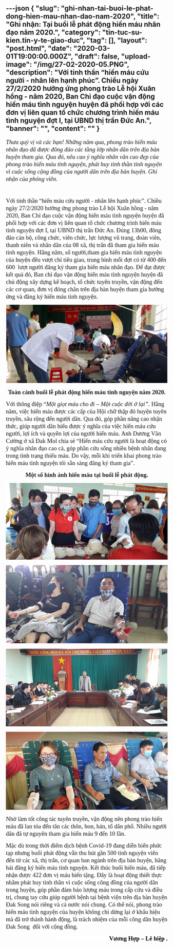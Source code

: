 ---json
{
    "slug": "ghi-nhan-tai-buoi-le-phat-dong-hien-mau-nhan-dao-nam-2020",
    "title": "Ghi nhận: Tại buổi lễ phát động hiến máu nhân đạo năm 2020.",
    "category": "tin-tuc-su-kien.tin-y-te-giao-duc",
    "tag": [],
    "layout": "post.html",
    "date": "2020-03-01T19:00:00.000Z",
    "draft": false,
    "upload-image": "/img/27-02-2020-05.PNG",
    "description": "Với tinh thần “hiến máu cứu người - nhân lên hạnh phúc”. Chiều ngày 27/2/2020 hưởng ứng phong trào Lễ hội Xuân hồng - năm 2020, Ban Chỉ đạo cuộc vận động hiến máu tình nguyện huyện đã phối hợp với các đơn vị liên quan tổ chức chương trình hiến máu tình nguyện đợt I, tại UBND thị trấn Đức An.",
    "banner": "",
    "__content__": ""
}
---
<p style="margin-left:0mm; margin-right:0mm"><em><span style="font-size:14.0pt"><span style="font-family:&quot;Times New Roman&quot;,serif">Thưa qu&yacute; vị v&agrave; c&aacute;c bạn! Những năm qua, phong tr&agrave;o hiến m&aacute;u nh&acirc;n đạo đ&atilde; được đ&ocirc;ng đảo c&aacute;c tầng lớp nh&acirc;n d&acirc;n tr&ecirc;n địa b&agrave;n huyện tham gia. Qua đ&oacute;, n&ecirc;u cao &yacute; nghĩa nh&acirc;n văn cao đẹp của phong tr&agrave;o hiến m&aacute;u t&igrave;nh nguyện, ph&aacute;t huy tinh thần t&igrave;nh nguyện v&igrave; cuộc sống cộng đồng của người d&acirc;n tr&ecirc;n địa b&agrave;n huyện. Ghi nhận của ph&oacute;ng vi&ecirc;n.</span></span></em></p>

<p style="margin-left:0mm; margin-right:0mm">&nbsp;</p>

<p style="margin-left:0mm; margin-right:0mm"><span style="font-size:14.0pt"><span style="font-family:&quot;Times New Roman&quot;,serif">Với tinh thần &ldquo;</span></span><span style="font-size:14.0pt"><span style="background-color:white"><span style="font-family:&quot;Times New Roman&quot;,serif">hiến m&aacute;u cứu người - nh&acirc;n l&ecirc;n hạnh ph&uacute;c&rdquo;</span></span></span><span style="font-size:14.0pt"><span style="font-family:&quot;Times New Roman&quot;,serif">. Chiều ng&agrave;y 27/2/2020 </span></span><span style="font-size:14.0pt"><span style="background-color:white"><span style="font-family:&quot;Times New Roman&quot;,serif">hưởng ứng phong tr&agrave;o Lễ hội Xu&acirc;n hồng - năm 2020, Ban Chỉ đạo cuộc vận động hiến m&aacute;u t&igrave;nh nguyện huyện đ&atilde; phối hợp với c&aacute;c đơn vị li&ecirc;n quan tổ chức chương tr&igrave;nh hiến m&aacute;u t&igrave;nh nguyện đợt I, tại </span></span></span><span style="font-size:14.0pt"><span style="font-family:&quot;Times New Roman&quot;,serif">UBND thị trấn Đức An. Đ&uacute;ng 13h00, đ&ocirc;ng đảo </span></span><span style="font-size:14.0pt"><span style="background-color:white"><span style="font-family:&quot;Times New Roman&quot;,serif">c&aacute;n bộ, c&ocirc;ng chức, vi&ecirc;n chức, lực lượng vũ trang, đo&agrave;n vi&ecirc;n, thanh ni&ecirc;n v&agrave; nh&acirc;n d&acirc;n của 08 x&atilde;, thị trấn đ&atilde; tham gia hiến m&aacute;u t&igrave;nh nguyện. </span></span></span><span style="font-size:14.0pt"><span style="font-family:&quot;Times New Roman&quot;,serif">Hằng năm, số</span></span><span style="font-size:14.0pt"><span style="background-color:white"><span style="font-family:&quot;Times New Roman&quot;,serif"> người,</span></span></span><span style="font-size:14.0pt"><span style="font-family:&quot;Times New Roman&quot;,serif">tham gia hiến m&aacute;u t&igrave;nh nguyện của huyện đều vượt chỉ ti&ecirc;u giao, trung b&igrave;nh mỗi đợt c&oacute; từ 400 đến 600&nbsp; lượt người đăng k&yacute; tham gia hiến m&aacute;u nh&acirc;n đạo. Để đạt được kết quả đ&oacute;, Ban chỉ đạo vận động hiến m&aacute;u t&igrave;nh nguyện huyện đ&atilde; chủ động x&acirc;y dựng kế hoạch, tổ chức tuy&ecirc;n truyền, vận động đến c&aacute;c cơ quan, đơn vị đ&oacute;ng ch&acirc;n tr&ecirc;n địa b&agrave;n huyện tham gia hưởng ứng v&agrave; đăng k&yacute; hiến m&aacute;u t&igrave;nh nguyện. </span></span></p>

<p style="margin-left:0mm; margin-right:0mm; text-align:center"><img alt="" src="/img/27-02-2020-01.PNG" /></p>

<p style="margin-left:0mm; margin-right:0mm; text-align:center"><strong><span style="font-size:14.0pt"><span style="font-family:&quot;Times New Roman&quot;,serif">To&agrave;n cảnh buổi lễ ph&aacute;t động hiến m&aacute;u t&igrave;nh nguyện năm 2020.</span></span></strong></p>

<p style="margin-left:0mm; margin-right:0mm"><span style="font-size:14.0pt"><span style="font-family:&quot;Times New Roman&quot;,serif">Với th&ocirc;ng điệp &ldquo;<em>Một giọt m&aacute;u cho đi &ndash; Một cuộc đời ở lại&rdquo;. </em>Hằng năm, việc hiến m&aacute;u được c&aacute;c cấp của Hội chữ thập đỏ huyện tuy&ecirc;n truyền, s&acirc;u rộng đến người d&acirc;n. Qua đ&oacute;, g&oacute;p phần n&acirc;ng cao nhận thức, gi&uacute;p người d&acirc;n hiểu được &yacute; nghĩa của việc hiến m&aacute;u cứu người, lợi &iacute;ch v&agrave; quyền lợi của người hiến m&aacute;u. Anh Dương Văn Cường ở x&atilde; Đak Mol chia sẻ </span></span><span style="font-size:14.0pt"><span style="background-color:white"><span style="font-family:&quot;Times New Roman&quot;,serif">&ldquo;Hiến m&aacute;u cứu người l&agrave; hoạt động c&oacute; &yacute; nghĩa nh&acirc;n đạo cao cả, g&oacute;p phần cứu sống nhiều bệnh nh&acirc;n đang trong t&igrave;nh trạng thiếu m&aacute;u. Do vậy, mỗi khi triển khai phong tr&agrave;o hiến m&aacute;u t&igrave;nh nguyện t&ocirc;i sẵn s&agrave;ng đăng k&yacute; tham gia&rdquo;. </span></span></span></p>

<p style="margin-left:0mm; margin-right:0mm; text-align:center"><strong><span style="font-size:14.0pt"><span style="background-color:white"><span style="font-family:&quot;Times New Roman&quot;,serif">Một số h&igrave;nh ảnh hiến m&aacute;u tại buổi lễ ph&aacute;t động.</span></span></span></strong></p>

<p style="margin-left:0mm; margin-right:0mm; text-align:center"><img alt="" src="/img/27-02-2020-02.PNG" /></p>

<p style="margin-left:0mm; margin-right:0mm; text-align:center"><img alt="" src="/img/27-02-2020-03.PNG" /></p>

<p style="margin-left:0mm; margin-right:0mm; text-align:center"><img alt="" src="/img/27-02-2020-04.PNG" /></p>

<p style="margin-left:0mm; margin-right:0mm; text-align:center"><img alt="" src="/img/27-02-2020-05.PNG" /></p>

<p style="margin-left:0mm; margin-right:0mm"><span style="font-size:14.0pt"><span style="font-family:&quot;Times New Roman&quot;,serif">Nhờ l&agrave;m tốt c&ocirc;ng t&aacute;c tuy&ecirc;n truyền, vận động n&ecirc;n phong tr&agrave;o hiến m&aacute;u đ&atilde; lan tỏa đến t&acirc;n c&aacute;c th&ocirc;n, bon, bản, tổ d&acirc;n phố. Nhiều người d&acirc;n đ&atilde; tự nguy&ecirc;n tham gia hiến m&aacute;u 9 đến 10 lần. </span></span></p>

<p style="margin-left:0mm; margin-right:0mm"><span style="background-color:white"><span style="font-size:14.0pt"><span style="background-color:white"><span style="font-family:&quot;Times New Roman&quot;,serif">Mặc d&ugrave; trong thời điểm dịch bệnh Covid-19 đang diễn biến phức tạp </span></span></span><span style="font-size:14.0pt"><span style="font-family:&quot;Times New Roman&quot;,serif">nhưng buổi ph&aacute;t động vẫn thu h&uacute;t gần 500 </span></span><span style="font-size:14.0pt"><span style="background-color:white"><span style="font-family:&quot;Times New Roman&quot;,serif">t&igrave;nh nguyện vi&ecirc;n đến từ c&aacute;c x&atilde;, thị trấn, cơ quan ban ng&agrave;nh tr&ecirc;n địa b&agrave;n huyện, hăng h&aacute;i </span></span></span><span style="font-size:14.0pt"><span style="font-family:&quot;Times New Roman&quot;,serif">đăng k&yacute; hiến m&aacute;u t&igrave;nh nguyện. Kết th&uacute;c buổi hiến m&aacute;u, đ&atilde; tiếp nhận được 422 đơn vị m&aacute;u hiến tặng. Đ&acirc;y l&agrave; hoạt động thiết thực nhằm ph&aacute;t huy tinh thần v&igrave; cuộc sống c&ocirc;ng đồng của người d&acirc;n trong huyện, g&oacute;p phần đảm bảo lượng m&aacute;u trong cấp cứu v&agrave; điều trị, chung tay cứu gi&uacute;p người bệnh tại bệnh viện tr&ecirc;n địa b&agrave;n huyện Đak Song n&oacute;i ri&ecirc;ng v&agrave; cả nước n&oacute;i chung. C&oacute; thể n&oacute;i, phong tr&agrave;o hiến m&aacute;u t&igrave;nh nguyện của huyện kh&ocirc;ng chỉ dừng lại ở khẩu hiệu m&agrave; đ&atilde; trở th&agrave;nh h&agrave;nh động, l&agrave; tr&aacute;ch nhiệm của mỗi c&ocirc;ng d&acirc;n huyện Đak Song&nbsp; đối với cộng đồng.</span></span></span></p>

<p style="margin-left:0mm; margin-right:0mm; text-align:right"><span style="background-color:white"><span style="font-size:14.0pt"><span style="font-family:&quot;Times New Roman&quot;,serif"><span style="color:black">&nbsp;&nbsp;&nbsp;&nbsp;&nbsp;&nbsp;&nbsp;&nbsp;&nbsp;&nbsp;&nbsp;&nbsp;&nbsp;&nbsp;&nbsp;&nbsp;&nbsp;&nbsp;&nbsp;&nbsp;&nbsp;&nbsp;&nbsp;&nbsp;&nbsp;&nbsp;&nbsp;&nbsp;&nbsp;&nbsp;&nbsp;&nbsp;&nbsp;&nbsp; <strong>Vương Hợp &ndash; L&ecirc; hiệp .</strong></span></span></span></span></p>

<p style="text-align:right">&nbsp;</p>

<p>&nbsp;</p>

<p>&nbsp;</p>
